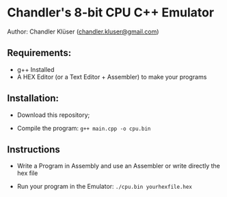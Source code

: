 # Chandler's 8-bit CPU C++ Emulator

Author: Chandler Klüser (chandler.kluser@gmail.com)

## Requirements:

- g++ Installed
- A HEX Editor (or a Text Editor + Assembler) to make your programs

## Installation:

- Download this repository;

- Compile the program:
`g++ main.cpp -o cpu.bin`

## Instructions

- Write a Program in Assembly and use an Assembler or write directly the hex file

- Run your program in the Emulator:
`./cpu.bin yourhexfile.hex`